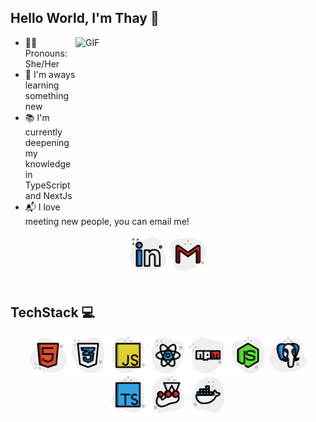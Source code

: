  

## Hello World, I'm Thay  👋

<img align="right" alt="GIF" src="https://i.imgur.com/IkdLIvu.gif" height="270" width="400"/>

- 👩‍💻 Pronouns: She/Her
- 🔎 I'm aways learning something new
- 📚 I'm currently deepening my knowledge in TypeScript and NextJs
- 📬 I love meeting new people, you can email me!

<div align="center">
<a href="https://www.linkedin.com/in/thayan%C3%A1-coelho/"><img src="./assets/linkedin.png" width="60px"/></a>
<a href="mailto:thay.csb@gmail.com"><img src="./assets/gmail.png" width="60px"/></a>
</div>

<br> 

## TechStack 💻

<div align="center">
<img alt="html" title="#html" width="60px" src="./assets/html.png" />
<img alt="css" title="#css" width="60px" src="./assets/css.png" />
<img alt="javascript" title="#javascript" width="60px" src="./assets/javascript.png" />
<img alt="react" title="#react" width="60px" src="./assets/react.png" />
<img alt="npm" title="#npm" width="60px" src="./assets/npm.png" />
<img alt="nodejs" title="#nodejs" width="60px" src="./assets/nodejs.png" />
<img alt="postgres" title="#postgres" width="60px" src="./assets/postgres.png" />
<img alt="typescript" title="#typescript" width="60px" src="./assets/typescript.png" />
<img alt="jest" title="#jest" width="60px" src="./assets/jest.png" />
<img alt="docker" title="#docker" width="60px" src="./assets/docker.png" />
</div>

